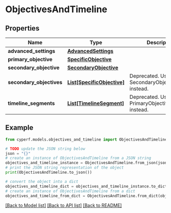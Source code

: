 # ObjectivesAndTimeline


## Properties

Name | Type | Description | Notes
------------ | ------------- | ------------- | -------------
**advanced_settings** | [**AdvancedSettings**](AdvancedSettings.md) |  | [optional] 
**primary_objective** | [**SpecificObjective**](SpecificObjective.md) |  | [optional] 
**secondary_objective** | [**SecondaryObjective**](SecondaryObjective.md) |  | [optional] 
**secondary_objectives** | [**List[SpecificObjective]**](SpecificObjective.md) | Deprecated. Use SecondaryObjective instead. | [optional] 
**timeline_segments** | [**List[TimelineSegment]**](TimelineSegment.md) | Deprecated. Use PrimaryObjective.Timeline instead. | [optional] 

## Example

```python
from cyperf.models.objectives_and_timeline import ObjectivesAndTimeline

# TODO update the JSON string below
json = "{}"
# create an instance of ObjectivesAndTimeline from a JSON string
objectives_and_timeline_instance = ObjectivesAndTimeline.from_json(json)
# print the JSON string representation of the object
print(ObjectivesAndTimeline.to_json())

# convert the object into a dict
objectives_and_timeline_dict = objectives_and_timeline_instance.to_dict()
# create an instance of ObjectivesAndTimeline from a dict
objectives_and_timeline_from_dict = ObjectivesAndTimeline.from_dict(objectives_and_timeline_dict)
```
[[Back to Model list]](../README.md#documentation-for-models) [[Back to API list]](../README.md#documentation-for-api-endpoints) [[Back to README]](../README.md)


